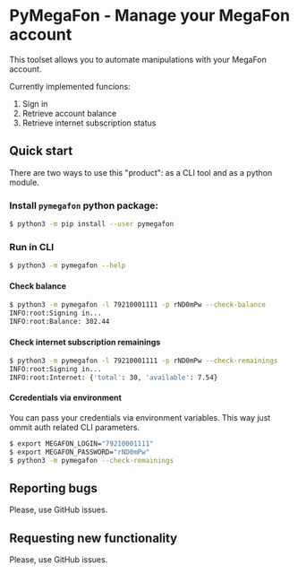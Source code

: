 # PyMegaFon - Manage your MegaFon account

This toolset allows you to automate manipulations with your MegaFon account.

Currently implemented funcions:
1. Sign in
2. Retrieve account balance
3. Retrieve internet subscription status

## Quick start

There are two ways to use this "product": as a CLI tool and as a python module.

### Install `pymegafon` python package:

```bash
$ python3 -m pip install --user pymegafon
```

### Run in CLI

```bash
$ python3 -m pymegafon --help
```

#### Check balance

```bash
$ python3 -m pymegafon -l 79210001111 -p rND0mPw --check-balance
INFO:root:Signing in...
INFO:root:Balance: 302.44
```

#### Check internet subscription remainings

```bash
$ python3 -m pymegafon -l 79210001111 -p rND0mPw --check-remainings
INFO:root:Signing in...
INFO:root:Internet: {'total': 30, 'available': 7.54}
```

#### Ccredentials via environment

You can pass your credentials via environment variables. This way just ommit auth related CLI parameters.

```bash
$ export MEGAFON_LOGIN="79210001111"
$ export MEGAFON_PASSWORD="rND0mPw"
$ python3 -m pymegafon --check-remainings
```

## Reporting bugs

Please, use GitHub issues.

## Requesting new functionality

Please, use GitHub issues.
